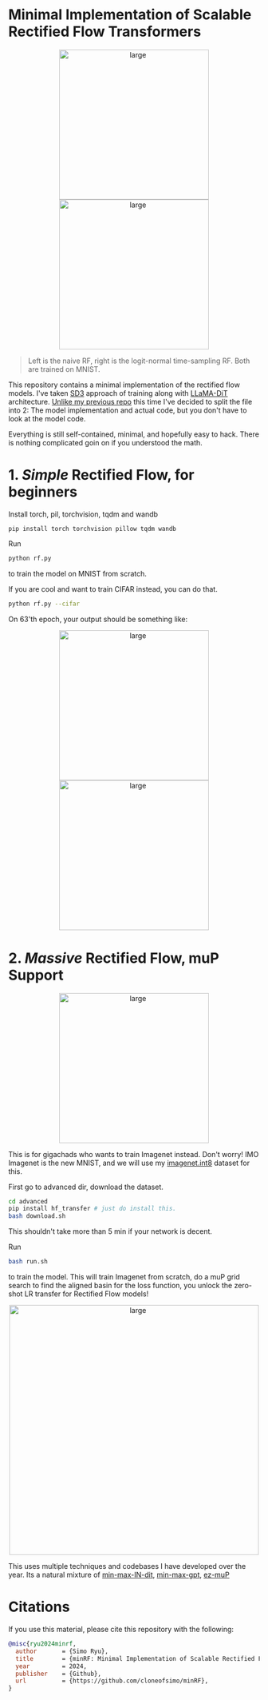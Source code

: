 # Minimal Implementation of Scalable Rectified Flow Transformers

<p align="center">
  <img src="contents/51.gif" alt="large" width="300">
  <img src="contents/51_ln.gif" alt="large" width="300">
</p>

> Left is the naive RF, right is the logit-normal time-sampling RF. Both are trained on MNIST.


This repository contains a minimal implementation of the rectified flow models. I've taken [SD3](https://arxiv.org/abs/2403.03206) approach of training along with [LLaMA-DiT](https://github.com/Alpha-VLLM/LLaMA2-Accessory) architecture. [Unlike my previous repo](https://github.com/cloneofsimo/minDiffusion) this time I've decided to split the file into 2: The model implementation and actual code, but you don't have to look at the model code.

Everything is still self-contained, minimal, and hopefully easy to hack. There is nothing complicated goin on if you understood the math.

# 1. *Simple* Rectified Flow, for beginners

Install torch, pil, torchvision, tqdm and wandb

```
pip install torch torchvision pillow tqdm wandb
```

Run

```bash
python rf.py
```

to train the model on MNIST from scratch.

If you are cool and want to train CIFAR instead, you can do that.

```bash
python rf.py --cifar
```

On 63'th epoch, your output should be something like:

<p align="center">
  <img src="contents/cifar_63.gif" alt="large" width="300">
  <img src="contents/cifar_63.png" alt="large" width="300">
</p>


# 2. *Massive* Rectified Flow, muP Support

<p align="center">
  <img src="advanced/contents/out_IN5.gif" alt="large" width="300">
</p>

This is for gigachads who wants to train Imagenet instead. Don't worry! IMO Imagenet is the new MNIST, and we will use my [imagenet.int8](https://huggingface.co/datasets/cloneofsimo/imagenet.int8) dataset for this.

First go to advanced dir, download the dataset.

```bash
cd advanced
pip install hf_transfer # just do install this.
bash download.sh
```

This shouldn't take more than 5 min if your network is decent.

Run

```bash
bash run.sh
```

to train the model. This will train Imagenet from scratch, do a muP grid search to find the aligned basin for the loss function, you unlock the zero-shot LR transfer for Rectified Flow models!


<p align="center">
  <img src="advanced/contents/mup.png" alt="large" width="500">
</p>

This uses multiple techniques and codebases I have developed over the year. Its a natural mixture of [min-max-IN-dit](https://github.com/cloneofsimo/min-max-in-dit), [min-max-gpt](https://github.com/cloneofsimo/min-max-gpt), [ez-muP](https://github.com/cloneofsimo/ezmup)

# Citations

If you use this material, please cite this repository with the following:

```bibtex
@misc{ryu2024minrf,
  author       = {Simo Ryu},
  title        = {minRF: Minimal Implementation of Scalable Rectified Flow Transformers},
  year         = 2024,
  publisher    = {Github},
  url          = {https://github.com/cloneofsimo/minRF},
}
```

